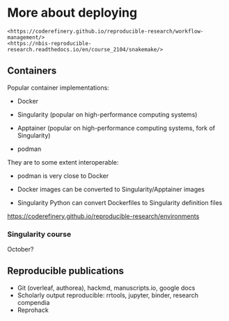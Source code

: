 # More about deploying

```{admonition} Learn more
<https://coderefinery.github.io/reproducible-research/workflow-management/>
<https://nbis-reproducible-research.readthedocs.io/en/course_2104/snakemake/>
```
## Containers

Popular container implementations:

- Docker

- Singularity (popular on high-performance computing systems)

- Apptainer (popular on high-performance computing systems, fork of Singularity)

- podman

They are to some extent interoperable:

- podman is very close to Docker

- Docker images can be converted to Singularity/Apptainer images

- Singularity Python can convert Dockerfiles to Singularity definition files

https://coderefinery.github.io/reproducible-research/environments

### Singularity course

October?

## Reproducible publications
- Git (overleaf, authorea), hackmd, manuscripts.io, google docs
- Scholarly output reproducible: rrtools, jupyter, binder, research compendia
- Reprohack
